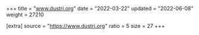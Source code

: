 +++
title = "www.dustri.org"
date = "2022-03-22"
updated = "2022-06-08"
weight = 27210

[extra]
source = "https://www.dustri.org"
ratio = 5
size = 27
+++
